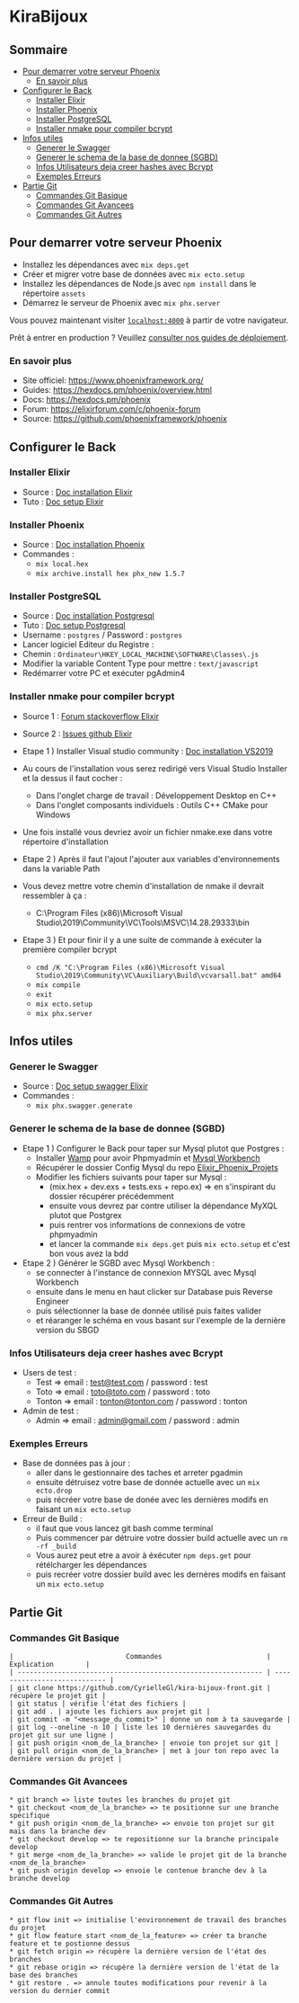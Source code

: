 # KiraBijoux

## Sommaire

* [Pour demarrer votre serveur Phoenix](#pour-demarrer-votre-serveur-phoenix)
  * [En savoir plus](#en-savoir-plus)
* [Configurer le Back](#configurer-le-back)
  * [Installer Elixir](#installer-elixir)
  * [Installer Phoenix](#installer-phoenix)
  * [Installer PostgreSQL](#installer-postgresql)
  * [Installer nmake pour compiler bcrypt](#installer-nmake-pour-compiler-bcrypt)
* [Infos utiles](#infos-utiles)
  * [Generer le Swagger](#generer-le-swagger)
  * [Generer le schema de la base de donnee (SGBD)](#generer-le-schema-de-la-base-de-donnee-sgbd)
  * [Infos Utilisateurs deja creer hashes avec Bcrypt](#infos-utilisateurs-deja-creer-hashes-avec-bcrypt)
  * [Exemples Erreurs](#exemples-erreurs)
* [Partie Git](#partie-git)
  * [Commandes Git Basique](#commandes-git-basique)
  * [Commandes Git Avancees](#commandes-git-avancees)
  * [Commandes Git Autres](#commandes-git-autres)
  
## Pour demarrer votre serveur Phoenix

- Installez les dépendances avec `mix deps.get`
- Créer et migrer votre base de données avec `mix ecto.setup`
- Installez les dépendances de Node.js avec `npm install` dans le répertoire `assets`
- Démarrez le serveur de Phoenix avec `mix phx.server`

Vous pouvez maintenant visiter [`localhost:4000`](http://localhost:4000) à partir de votre navigateur.

Prêt à entrer en production ? Veuillez [consulter nos guides de déploiement](https://hexdocs.pm/phoenix/deployment.html).

### En savoir plus

- Site officiel: https://www.phoenixframework.org/
- Guides: https://hexdocs.pm/phoenix/overview.html
- Docs: https://hexdocs.pm/phoenix
- Forum: https://elixirforum.com/c/phoenix-forum
- Source: https://github.com/phoenixframework/phoenix

## Configurer le Back

### Installer Elixir

  - Source : [Doc installation Elixir](https://bit.ly/3aCqkfG)
  - Tuto : [Doc setup Elixir](https://bit.ly/3mDcA6I)

### Installer Phoenix

  - Source : [Doc installation Phoenix](https://bit.ly/3mMQv5A)
  - Commandes :
    - `mix local.hex`
    - `mix archive.install hex phx_new 1.5.7`

### Installer PostgreSQL

  - Source : [Doc installation Postgresql](https://bit.ly/3mKFmlZ)
  - Tuto : [Doc setup Postgresql](https://bit.ly/3pnqhZj)
  - Username : `postgres` / Password : `postgres`
  - Lancer logiciel Editeur du Registre :
  - Chemin : `Ordinateur\HKEY_LOCAL_MACHINE\SOFTWARE\Classes\.js`
  - Modifier la variable Content Type pour mettre : `text/javascript`
  - Redémarrer votre PC et exécuter pgAdmin4

### Installer nmake pour compiler bcrypt

  - Source 1 : [Forum stackoverflow Elixir](https://bit.ly/3h7wsxs)
  - Source 2 : [Issues github Elixir](https://bit.ly/34yoqsA)

  - Etape 1 ) Installer Visual studio community : [Doc installation VS2019](https://bit.ly/3hcD79E)
  - Au cours de l'installation vous serez redirigé vers Visual Studio Installer et la dessus il faut cocher :
    - Dans l'onglet charge de travail : Développement Desktop en C++
    - Dans l'onglet composants individuels : Outils C++ CMake pour Windows
  - Une fois installé vous devriez avoir un fichier nmake.exe dans votre répertoire d'installation
  - Etape 2 ) Après il faut l'ajout l'ajouter aux variables d'environnements dans la variable Path
  - Vous devez mettre votre chemin d'installation de nmake il devrait ressembler à ça :
    - C:\Program Files (x86)\Microsoft Visual Studio\2019\Community\VC\Tools\MSVC\14.28.29333\bin
  - Etape 3 ) Et pour finir il y a une suite de commande à exécuter la première compiler bcrypt
    - `cmd /K "C:\Program Files (x86)\Microsoft Visual Studio\2019\Community\VC\Auxiliary\Build\vcvarsall.bat" amd64`
    - `mix compile`
    - `exit`
    - `mix ecto.setup`
    - `mix phx.server`

## Infos utiles

### Generer le Swagger
  - Source : [Doc setup swagger Elixir](https://bit.ly/2M63frD)
  - Commandes :
    - `mix phx.swagger.generate`

### Generer le schema de la base de donnee (SGBD)

  - Etape 1 ) Configurer le Back pour taper sur Mysql plutot que Postgres :
    - Installer [Wamp](https://bit.ly/2YZE39d) pour avoir Phpmyadmin et [Mysql Workbench](https://bit.ly/2Z1wPS4)
    - Récupérer le dossier Config Mysql du repo [Elixir_Phoenix_Projets](https://bit.ly/3rC4gqJ)
    - Modifier les fichiers suivants pour taper sur Mysql :
      - (mix.hex + dev.exs + tests.exs + repo.ex) => en s'inspirant du dossier récupérer précédemment
      - ensuite vous devrez par contre utiliser la dépendance MyXQL plutot que Postgrex 
      - puis rentrer vos informations de connexions de votre phpmyadmin
      - et lancer la commande `mix deps.get` puis `mix ecto.setup` et c'est bon vous avez la bdd
  - Etape 2 ) Générer le SGBD avec Mysql Workbench :
    - se connecter à l'instance de connexion MYSQL avec Mysql Workbench
    - ensuite dans le menu en haut clicker sur Database puis Reverse Engineer
    - puis sélectionner la base de donnée utilisé puis faites valider
    - et réaranger le schéma en vous basant sur l'exemple de la dernière version du SBGD

### Infos Utilisateurs deja creer hashes avec Bcrypt

  - Users de test : 
    - Test => email : test@test.com / password : test 
    - Toto => email : toto@toto.com / password : toto 
    - Tonton => email : tonton@tonton.com / password : tonton 
  - Admin de test :
    - Admin => email : admin@gmail.com / password : admin

### Exemples Erreurs

  - Base de données pas à jour :
    - aller dans le gestionnaire des taches et arreter pgadmin 
    - ensuite détruisez votre base de donnée actuelle avec un `mix ecto.drop`
    - puis récréer votre base de donée avec les dernières modifs en faisant un `mix ecto.setup`
  - Erreur de Build : 
    - il faut que vous lancez git bash comme terminal
    - Puis commencer par détruire votre dossier build actuelle avec un `rm -rf _build`
    - Vous aurez peut etre a avoir à éxécuter `npm deps.get` pour rétélcharger les dépendances
    - puis recréer votre dossier build avec les dernères modifs en faisant un `mix ecto.setup`

## Partie Git

### Commandes Git Basique
  ```
  |                            Commandes                          |           Explication        |
  | ------------------------------------------------------------- | ---------------------------- |
  | git clone https://github.com/CyrielleGl/kira-bijoux-front.git | récupère le projet git |
  | git status | vérifie l'état des fichiers |
  | git add . | ajoute les fichiers aux projet git |
  | git commit -m "<message_du_commit>" | donne un nom à ta sauvegarde |
  | git log --oneline -n 10 | liste les 10 dernières sauvegardes du projet git sur une ligne |
  | git push origin <nom_de_la_branche> | envoie ton projet sur git |
  | git pull origin <nom_de_la_branche> | met à jour ton repo avec la dernière version du projet |
  ```

### Commandes Git Avancees
	* git branch => liste toutes les branches du projet git
	* git checkout <nom_de_la_branche> => te positionne sur une branche spécifique
	* git push origin <nom_de_la_branche> => envoie ton projet sur git mais dans la branche dev
	* git checkout develop => te repositionne sur la branche principale develop
	* git merge <nom_de_la_branche> => valide le projet git de la branche <nom_de_la_branche>
	* git push origin develop => envoie le contenue branche dev à la branche develop

### Commandes Git Autres
	* git flow init => initialise l'environnement de travail des branches du projet
	* git flow feature start <nom_de_la_feature> => créer ta branche feature et te postionne dessus
	* git fetch origin => récupère la dernière version de l'état des branches
	* git rebase origin => récupère la dernière version de l'état de la base des branches
	* git restore . => annule toutes modifications pour revenir à la version du dernier commit
